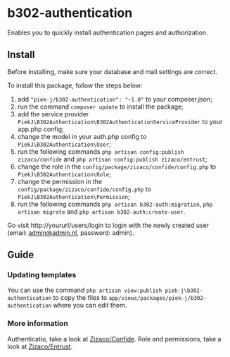 # b302-authentication
Enables you to quickly install authentication pages and authorization.

## Install

Before installing, make sure your database and mail settings are correct.

To install this package, follow the steps below:

1. add ``"piek-j/b302-authentication": "~1.0"`` to your composer.json;
2. run the command ``composer update`` to install the package;
3. add the service provider ``PiekJ\B302Authentication\B302AuthenticationServiceProvider`` to your app.php config;
4. change the model in your auth.php config to ``PiekJ\B302Authentication\User``;
5. run the following commands ``php artisan config:publish zizaco/confide`` and ``php artisan config:publish zizaco/entrust``;
6. change the role in the ``config/package/zizaco/confide/config.php`` to ``PiekJ\B302Authentication\Role``;
7. change the permission in the ``config/package/zizaco/confide/config.php`` to ``PiekJ\B302Authentication\Permission``;
8. run the following commands ``php artisan b302-auth:migration``, ``php artisan migrate`` and ``php artisan b302-auth:create-user``.

Go visit http://yoururl/users/login to login with the newly created user (email: admin@admin.nl, password: admin).

## Guide

### Updating templates

You can use the command ``php artisan view:publish piek-j\b302-authentication`` to copy the files to ``app/views/packages/piek-j/b302-authentication`` where you can edit them.

### More information

Authenticatio, take a look at [Zizaco/Confide](https://github.com/Zizaco/confide).
Role and permissions, take a look at [Zizaco/Entrust](https://github.com/Zizaco/entrust/tree/1.0).